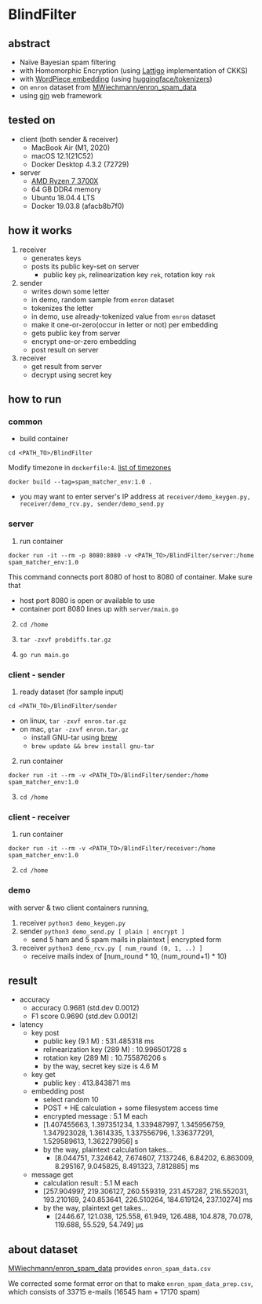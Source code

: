 # BlindFilter
## abstract
* Naïve Bayesian spam filtering
* with Homomorphic Encryption (using [Lattigo](https://github.com/ldsec/lattigo) implementation of CKKS)
* with [WordPiece embedding](https://huggingface.co/sentence-transformers/all-MiniLM-L6-v2/blob/main/tokenizer.json) (using [huggingface/tokenizers](https://github.com/huggingface/tokenizers/releases/tag/python-v0.11.0))
* on `enron` dataset from [MWiechmann/enron_spam_data](https://github.com/MWiechmann/enron_spam_data)
* using [gin](https://github.com/gin-gonic/gin) web framework


## tested on
* client (both sender & receiver)
    * MacBook Air (M1, 2020)
    * macOS 12.1(21C52)
    * Docker Desktop 4.3.2 (72729)
* server
    * [AMD Ryzen 7 3700X](https://www.amd.com/en/product/8446)
    * 64 GB DDR4 memory
    * Ubuntu 18.04.4 LTS
    * Docker 19.03.8 (afacb8b7f0)


## how it works
1. receiver
    * generates keys
    * posts its public key-set on server
        * public key `pk`, relinearization key `rek`, rotation key `rok`
2. sender
    * writes down some letter
    * in demo, random sample from `enron` dataset
    * tokenizes the letter
    * in demo, use already-tokenized value from `enron` dataset
    * make it one-or-zero(occur in letter or not) per embedding
    * gets public key from server
    * encrypt one-or-zero embedding
    * post result on server
3. receiver
    * get result from server
    * decrypt using secret key

## how to run
### common
* build container

`cd <PATH_TO>/BlindFilter`

Modify timezone in `dockerfile:4`. [list of timezones](https://en.wikipedia.org/wiki/List_of_tz_database_time_zones)

`docker build --tag=spam_matcher_env:1.0 .`

* you may want to enter server's IP address at `receiver/demo_keygen.py, receiver/demo_rcv.py, sender/demo_send.py`

### server
1. run container

`docker run -it --rm -p 8080:8080 -v <PATH_TO>/BlindFilter/server:/home spam_matcher_env:1.0`

This command connects port 8080 of host to 8080 of container. Make sure that
   *  host port 8080 is open or available to use
   *  container port 8080 lines up with `server/main.go`

2. `cd /home`

3. `tar -zxvf probdiffs.tar.gz`

4. `go run main.go`

### client - sender
1. ready dataset (for sample input)

`cd <PATH_TO>/BlindFilter/sender`
* on linux, `tar -zxvf enron.tar.gz`
* on mac, `gtar -zxvf enron.tar.gz`
    * install GNU-tar using [brew](https://brew.sh)
    * `brew update && brew install gnu-tar`

2. run container

`docker run -it --rm -v <PATH_TO>/BlindFilter/sender:/home spam_matcher_env:1.0`

3. `cd /home`

### client - receiver
1. run container

`docker run -it --rm -v <PATH_TO>/BlindFilter/receiver:/home spam_matcher_env:1.0`

2. `cd /home`

### demo
with server & two client containers running,
1. receiver  `python3 demo_keygen.py`
2. sender    `python3 demo_send.py [ plain | encrypt ]`
   * send 5 ham and 5 spam mails in plaintext | encrypted form
3. receiver  `python3 demo_rcv.py [ num_round (0, 1, ..) ]`
   * receive mails index of [num_round * 10, (num_round+1) * 10)


## result
* accuracy
    * accuracy 0.9681 (std.dev 0.0012)
    * F1 score 0.9690 (std.dev 0.0012)
* latency
    * key post
        * public key (9.1 M) : 531.485318 ms
        * relinearization key (289 M) : 10.996501728 s
        * rotation key (289 M) : 10.755876206 s
        * by the way, secret key size is 4.6 M
    * key get
        * public key : 413.843871 ms
    * embedding post
        * select random 10
        * POST + HE calculation + some filesystem access time
        * encrypted message : 5.1 M each
        * [1.407455663, 1.397351234, 1.339487997, 1.345956759, 1.347923028, 1.3614335, 1.337556796, 1.336377291, 1.529589613, 1.362279956] s
        * by the way, plaintext calculation takes...
            * [8.044751, 7.324642, 7.674607, 7.137246, 6.84202, 6.863009, 8.295167, 9.045825, 8.491323, 7.812885] ms
    * message get
        * calculation result : 5.1 M each
        * [257.904997, 219.306127, 260.559319, 231.457287, 216.552031, 193.210169, 240.853641, 226.510264, 184.619124, 237.10274] ms
        * by the way, plaintext get takes...
            * [2446.67, 121.038, 125.558, 61.949, 126.488, 104.878, 70.078, 119.688, 55.529, 54.749] µs

## about dataset
[MWiechmann/enron_spam_data](https://github.com/MWiechmann/enron_spam_data) provides `enron_spam_data.csv`

We corrected some format error on that to make `enron_spam_data_prep.csv`, which consists of 33715 e-mails (16545 ham + 17170 spam)
